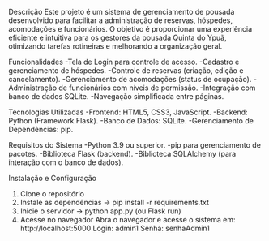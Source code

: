 Descrição
Este projeto é um sistema de gerenciamento de pousada desenvolvido para facilitar a administração de reservas, hóspedes, acomodações e funcionários. O objetivo é proporcionar uma experiência eficiente e intuitiva para os gestores da pousada Quinta do Ypuã, otimizando tarefas rotineiras e melhorando a organização geral.

Funcionalidades
-Tela de Login para controle de acesso.
-Cadastro e gerenciamento de hóspedes.
-Controle de reservas (criação, edição e cancelamento).
-Gerenciamento de acomodações (status de ocupação).
-Administração de funcionários com níveis de permissão.
-Integração com banco de dados SQLite.
-Navegação simplificada entre páginas.

Tecnologias Utilizadas
-Frontend: HTML5, CSS3, JavaScript.
-Backend: Python (Framework Flask).
-Banco de Dados: SQLite.
-Gerenciamento de Dependências: pip.

Requisitos do Sistema
-Python 3.9 ou superior.
-pip para gerenciamento de pacotes.
-Biblioteca Flask (backend).
-Biblioteca SQLAlchemy (para interação com o banco de dados).

Instalação e Configuração

1. Clone o repositório
2. Instale as dependências
   -> pip install -r requirements.txt
3. Inicie o servidor
   -> python app.py (ou Flask run)
4. Acesse no navegador
Abra o navegador e acesse o sistema em: http://localhost:5000
Login: admin1
Senha: senhaAdmin1

   

